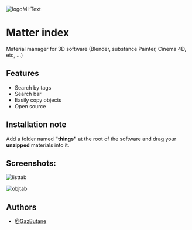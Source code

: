 
![logoMI-Text](https://github.com/GazButane/MatterIndex/assets/100444508/134f7572-18e6-4cbe-8b0c-02027707a48d)

# Matter index

Material manager for 3D software (Blender, substance Painter, Cinema 4D, etc, ...) 


## Features

- Search by tags
- Search bar
- Easily copy objects
- Open source


## Installation note

 Add a folder named **"things"** at the root of the software and drag your **unzipped** materials into it.


## Screenshots:

![listtab](https://github.com/GazButane/MatterIndex/assets/100444508/0005d585-af5c-402f-bf17-a5f6a24fc622)

![objtab](https://github.com/GazButane/MatterIndex/assets/100444508/e1363ad1-8ac4-4058-a3af-27c67dab84cf)


## Authors

- [@GazButane](https://www.github.com/GazButane)

